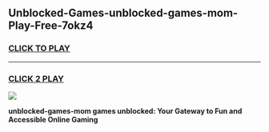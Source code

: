 
## Unblocked-Games-unblocked-games-mom-Play-Free-7okz4
<h3>
<a href="https://premium76.site?title=unblocked-games-mom&ref=09A">CLICK TO PLAY</a></h3>
<hr>

<h3>
<a href="https://premium76.site?title=unblocked-games-mom&ref=09A">CLICK 2 PLAY</a>
  
</h3>

<a href="https://premium76.site?title=unblocked-games-mom&ref=09A"><img src="https://clearcache.store/games.png"></a>


**unblocked-games-mom games unblocked: Your Gateway to Fun and Accessible Online Gaming**

